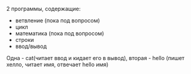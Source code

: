 2 программы, содержащие:
- ветвление (пока под вопросом)
- цикл
- математика (пока под вопросом)
- строки
- ввод/вывод

Одна - cat(читает ввод и кидает его в вывод), вторая - hello (пишет хелло, читает имя, отвечает hello имя)
